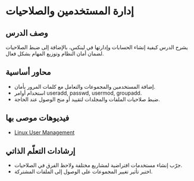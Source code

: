 # إدارة المستخدمين والصلاحيات

## وصف الدرس
يشرح الدرس كيفية إنشاء الحسابات وإدارتها في لينكس، بالإضافة إلى ضبط الصلاحيات لضمان أمان النظام وتوزيع المهام بشكل فعال.

## محاور أساسية
- إضافة المستخدمين والمجموعات والتعامل مع كلمات المرور بأمان.
- استخدام أوامر useradd, passwd, usermod, groupadd.
- ضبط صلاحيات الملفات والمجلدات لتقييد أو منح الوصول عند الحاجة.

## فيديوهات موصى بها
- [Linux User Management](https://www.youtube.com/watch?v=ROjZy1WbCIA)

## إرشادات التعلّم الذاتي
- جرّب إنشاء مستخدمات افتراضية لمشاريع مختلفة ولاحظ الفرق في الصلاحيات.
- اختبر تأثير تغيير المجموعات على الوصول إلى الملفات المشتركة.
